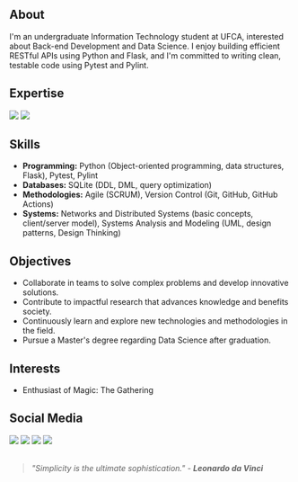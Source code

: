 ## About
I'm an undergraduate Information Technology student at UFCA, interested about Back-end Development and Data Science. I enjoy building efficient RESTful APIs using Python and Flask, and I'm committed to writing clean, testable code using Pytest and Pylint.

## Expertise
    
<img src="https://img.shields.io/badge/Python-%230E0E0E?style=for-the-badge&logo=python&logoColor=white" /> <img src="https://img.shields.io/badge/Flask-%230E0E0E?style=for-the-badge&logo=flask&logoColor=white" />

## Skills
* **Programming:** Python (Object-oriented programming, data structures, Flask), Pytest, Pylint
* **Databases:** SQLite (DDL, DML, query optimization)
* **Methodologies:** Agile (SCRUM), Version Control (Git, GitHub, GitHub Actions)
* **Systems:** Networks and Distributed Systems (basic concepts, client/server model), Systems Analysis and Modeling (UML, design patterns, Design Thinking)

## Objectives
* Collaborate in teams to solve complex problems and develop innovative solutions.
* Contribute to impactful research that advances knowledge and benefits society.
* Continuously learn and explore new technologies and methodologies in the field.
* Pursue a Master's degree regarding Data Science after graduation.

## Interests
- Enthusiast of Magic: The Gathering

## Social Media
 
<div> 
  <a target="_blank" href="mailto:dev.vitruvius@gmail.com"><img src="https://img.shields.io/badge/-Gmail-%230E0E0E?style=for-the-badge&logo=gmail&logoColor=white" target="_blank"></a>
  <a target="_blank" href="https://www.linkedin.com/in/devitruvius"><img src="https://img.shields.io/badge/-LinkedIn-%230E0E0E?style=for-the-badge&logo=linkedin&logoColor=white" target="_blank"></a>
  <a target="_blank" href="https://www.youtube.com/@dev.vitruvius"><img src="https://img.shields.io/badge/YouTube-%230E0E0E.svg?style=for-the-badge&logo=YouTube&logoColor=white"></a>
  <a target="_blank" href="https://devitruvius.itch.io"><img src="https://img.shields.io/badge/itch.io-%230E0E0E.svg?style=for-the-badge&logo=itch.io&logoColor=white"></a>

</div>


<br>

> *"Simplicity is the ultimate sophistication." - **Leonardo da Vinci***<br>
